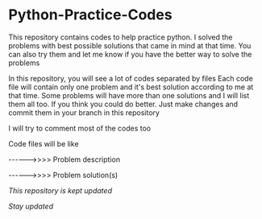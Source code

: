 # Python-Practice-Codes
This repository contains codes to help practice python. I solved the problems with best possible solutions that came in mind at that time. You can also try them and let me know if you have the better way to solve the problems

In this repository, you will see a lot of codes separated by files
Each code file will contain only one problem and it's best solution according to me at that time. Some problems will have more than one solutions and I will list them all too. If you think you could do better. Just make changes and commit them in your branch in this repository

I will try to comment most of the codes too

Code files will be like

------>>>>  Problem description

------>>>>  Problem solution(s)

*This repository is kept updated*

*Stay updated*
